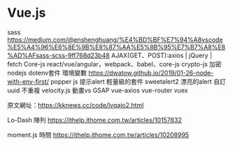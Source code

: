 # Vue.js

sass
https://medium.com/@enshenghuang/%E4%BD%BF%E7%94%A8vscode%E5%A4%96%E6%8E%9B%E8%87%AA%E5%8B%95%E7%B7%A8%E8%AD%AFsass-scss-9ff768d23b48
AJAX(GET、POST):axios | jQuery | fetch
Core-js 
react/vue/angular，webpack、babel、core-js
crypto-js  加密
nodejs dotenv套件 環境變數
https://dwatow.github.io/2019/01-26-node-with-env-first/
popper js 提示alert 輕量級的套件
sweetalert2 漂亮的alert 自訂
uuid 不重複
velocity.js 動畫vs GSAP
vue-axios
vue-router
vuex

原文網址：https://kknews.cc/code/lvqajo2.html

Lo-Dash 陣列
https://ithelp.ithome.com.tw/articles/10157832

moment.js 時間
https://ithelp.ithome.com.tw/articles/10208995



